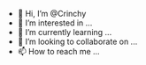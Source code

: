 - 👋 Hi, I’m @Crinchy
- 👀 I’m interested in ...
- 🌱 I’m currently learning ...
- 💞️ I’m looking to collaborate on ...
- 📫 How to reach me ...

<!---
Crinchy/Crinchy is a ✨ special ✨ repository because its `README.md` (this file) appears on your GitHub profile.
You can click the Preview link to take a look at your changes.
--->
